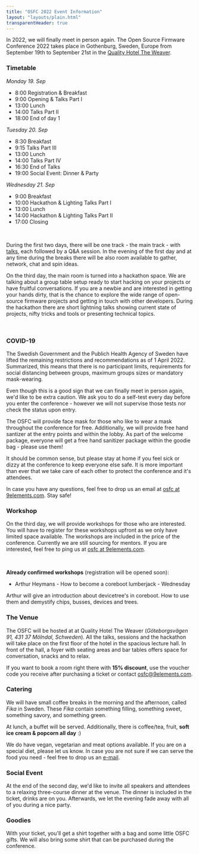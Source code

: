 ```yaml
---
title: "OSFC 2022 Event Information"
layout: "layouts/plain.html"
transparentHeader: true
---
```


In 2022, we will finally meet in person again. The Open Source Firmware Conference 2022 takes place in Gothenburg, Sweden, Europe from September 19th to September 21st in the [Quality Hotel The Weaver](https://www.nordicchoicehotels.com/hotels/sweden/gothenburg/quality-hotel-the-weaver/).

### Timetable

_Monday 19. Sep_

- 8:00 Registration & Breakfast
- 9:00 Opening & Talks Part I
- 13:00 Lunch
- 14:00 Talks Part II
- 18:00 End of day 1

_Tuesday 20. Sep_

- 8:30 Breakfast
- 9:15 Talks Part III
- 13:00 Lunch
- 14:00 Talks Part IV
- 16:30 End of Talks
- 19:00 Social Event: Dinner & Party

_Wednesday 21. Sep_

- 9:00 Breakfast
- 10:00 Hackathon & Lighting Talks Part I
- 13:00 Lunch
- 14:00 Hackathon & Lighting Talks Part II
- 17:00 Closing  

&nbsp;


During the first two days, there will be one track - the main track - with [talks](https://www.osfc.io/2022/talk-list), each followed by a Q&A session. 
In the evening of the first day and at any time during the breaks there will be also room available to gather, network, chat and spin ideas.

On the third day, the main room is turned into a hackathon space. We are talking about a group table setup ready to start hacking on your projects or have fruitful conversations. If you are a newbie and are interested in getting your hands dirty, that is the chance to explore the wide range of open-source firmware projects and getting in touch with other developers. 
During the hackathon there are short lightning talks showing current state of projects, nifty tricks and tools or presenting technical topics.

&nbsp;


### COVID-19
The Swedish Government and the Publich Health Agency of Sweden have lifted the remaining restrictions and recommendations as of 1 April 2022. Summarized, this means that there is no participant limits, requirements for social distancing between groups, maximum groups sizes or mandatory mask-wearing.

Even though this is a good sign that we can finally meet in person again, we'd like to be extra caution. We ask you to do a self-test every day before you enter the conference - however we will not supervise those tests nor check the status upon entry.

The OSFC will provide face mask for those who like to wear a mask throughout the conference for free. Additionally, we will provide free hand santizer at the entry points and within the lobby. As part of the welcome package, everyone will get a free hand sanitizer package within the goodie bag - please use them!

It should be common sense, but please stay at home if you feel sick or dizzy at the conference to keep everyone else safe. It is more important than ever that we take care of each other to protect the conference and it's attendees.

In case you have any questions, feel free to drop us an email at [osfc at 9elements.com](mailto:osfc@9elements.com). Stay safe!

### Workshop

On the third day, we will provide workshops for those who are interested. You will have to register for these workshops upfront as we only have limited space available. The workshops are included in the price of the conference. Currently we are still sourcing for mentors. If you are interested, feel free to ping us at [osfc at 9elements.com](mailto:osfc@9elements.com).  

&nbsp;

__Already confirmed workshops__ (registration will be opened soon):

- Arthur Heymans - How to become a coreboot lumberjack - Wednesday

Arthur will give an introduction about devicetree's in coreboot. How to use them and demystify chips, busses, devices and trees.

### The Venue

The OSFC will be hosted at at Quality Hotel The Weaver (_Göteborgsvägen 91, 431 37 Mölndal, Schweden_). All the talks, sessions and the hackathon will take place on the first floor of the hotel in the spacious lecture hall.
In front of the hall, a foyer with seating areas and bar tables offers space for conversation, snacks and to relax.

If you want to book a room right there with __15% discount__, use the voucher code you receive after purchasing a ticket or contact [osfc@9elements.com](mailto:osfc@9elements.com).

### Catering

We will have small coffee breaks in the morning and the afternoon, called _Fika_ in Sweden. These _Fika_ contain something filling, something sweet, something savory, and something green.

At lunch, a buffet will be served. Additionally, there is coffee/tea, fruit, __soft ice cream & popcorn all day__ :)

We do have vegan, vegetarian and meat options available. If you are on a special diet, please let us know. In case you are not sure if we can serve the food you need - feel free to drop us an [e-mail](mailto:osfc@9elements.com).

### Social Event

At the end of the second day, we'd like to invite all speakers and attendees to a relaxing three-course dinner at the venue. The dinner is included in the ticket, drinks are on you. 
Afterwards, we let the evening fade away with all of you during a nice party.

### Goodies

With your ticket, you'll get a shirt together with a bag and some little OSFC gifts. We will also bring some shirt that can be purchased during the conference.


